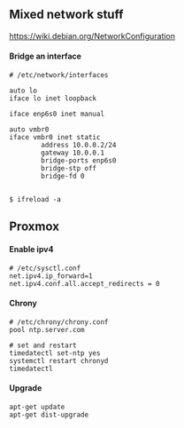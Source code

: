 ## Mixed network stuff
https://wiki.debian.org/NetworkConfiguration

#### Bridge an interface
```
# /etc/network/interfaces

auto lo
iface lo inet loopback

iface enp6s0 inet manual

auto vmbr0
iface vmbr0 inet static
        address 10.0.0.2/24
        gateway 10.0.0.1
        bridge-ports enp6s0
        bridge-stp off
        bridge-fd 0


$ ifreload -a

```
        


## Proxmox

#### Enable ipv4
```
# /etc/sysctl.conf
net.ipv4.ip_forward=1
net.ipv4.conf.all.accept_redirects = 0
```

#### Chrony
```
# /etc/chrony/chrony.conf
pool ntp.server.com

# set and restart
timedatectl set-ntp yes
systemctl restart chronyd
timedatectl

```


#### Upgrade
```
apt-get update
apt-get dist-upgrade
```
